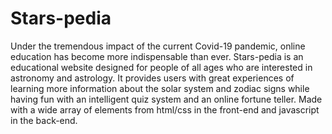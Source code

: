 # Stars-pedia
Under the tremendous impact of the current Covid-19 pandemic, online education has become more indispensable than ever. Stars-pedia is an educational website designed for people of all ages who are interested in astronomy and astrology. It provides users with great experiences of learning more information about the solar system and zodiac signs while having fun with an intelligent quiz system and an online fortune teller. Made with a wide array of elements from html/css in the front-end and javascript in the back-end.
